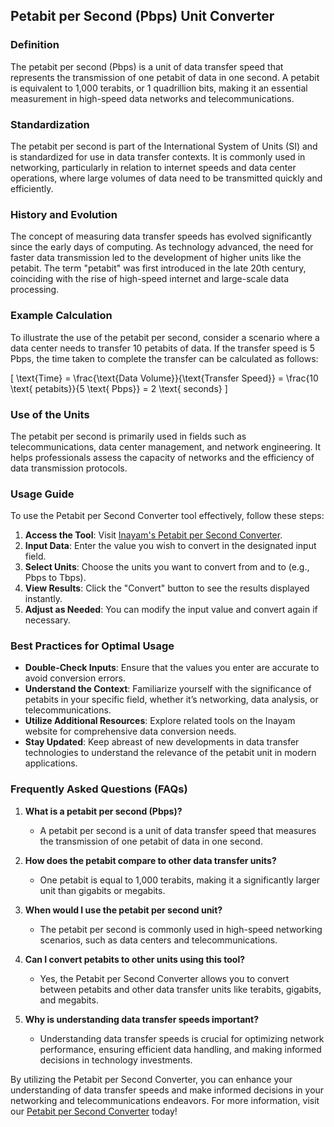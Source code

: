 ## Petabit per Second (Pbps) Unit Converter

### Definition
The petabit per second (Pbps) is a unit of data transfer speed that represents the transmission of one petabit of data in one second. A petabit is equivalent to 1,000 terabits, or 1 quadrillion bits, making it an essential measurement in high-speed data networks and telecommunications.

### Standardization
The petabit per second is part of the International System of Units (SI) and is standardized for use in data transfer contexts. It is commonly used in networking, particularly in relation to internet speeds and data center operations, where large volumes of data need to be transmitted quickly and efficiently.

### History and Evolution
The concept of measuring data transfer speeds has evolved significantly since the early days of computing. As technology advanced, the need for faster data transmission led to the development of higher units like the petabit. The term "petabit" was first introduced in the late 20th century, coinciding with the rise of high-speed internet and large-scale data processing.

### Example Calculation
To illustrate the use of the petabit per second, consider a scenario where a data center needs to transfer 10 petabits of data. If the transfer speed is 5 Pbps, the time taken to complete the transfer can be calculated as follows:

\[ \text{Time} = \frac{\text{Data Volume}}{\text{Transfer Speed}} = \frac{10 \text{ petabits}}{5 \text{ Pbps}} = 2 \text{ seconds} \]

### Use of the Units
The petabit per second is primarily used in fields such as telecommunications, data center management, and network engineering. It helps professionals assess the capacity of networks and the efficiency of data transmission protocols.

### Usage Guide
To use the Petabit per Second Converter tool effectively, follow these steps:
1. **Access the Tool**: Visit [Inayam's Petabit per Second Converter](https://www.inayam.co/unit-converter/data_transfer_speed_si).
2. **Input Data**: Enter the value you wish to convert in the designated input field.
3. **Select Units**: Choose the units you want to convert from and to (e.g., Pbps to Tbps).
4. **View Results**: Click the "Convert" button to see the results displayed instantly.
5. **Adjust as Needed**: You can modify the input value and convert again if necessary.

### Best Practices for Optimal Usage
- **Double-Check Inputs**: Ensure that the values you enter are accurate to avoid conversion errors.
- **Understand the Context**: Familiarize yourself with the significance of petabits in your specific field, whether it’s networking, data analysis, or telecommunications.
- **Utilize Additional Resources**: Explore related tools on the Inayam website for comprehensive data conversion needs.
- **Stay Updated**: Keep abreast of new developments in data transfer technologies to understand the relevance of the petabit unit in modern applications.

### Frequently Asked Questions (FAQs)

1. **What is a petabit per second (Pbps)?**
   - A petabit per second is a unit of data transfer speed that measures the transmission of one petabit of data in one second.

2. **How does the petabit compare to other data transfer units?**
   - One petabit is equal to 1,000 terabits, making it a significantly larger unit than gigabits or megabits.

3. **When would I use the petabit per second unit?**
   - The petabit per second is commonly used in high-speed networking scenarios, such as data centers and telecommunications.

4. **Can I convert petabits to other units using this tool?**
   - Yes, the Petabit per Second Converter allows you to convert between petabits and other data transfer units like terabits, gigabits, and megabits.

5. **Why is understanding data transfer speeds important?**
   - Understanding data transfer speeds is crucial for optimizing network performance, ensuring efficient data handling, and making informed decisions in technology investments.

By utilizing the Petabit per Second Converter, you can enhance your understanding of data transfer speeds and make informed decisions in your networking and telecommunications endeavors. For more information, visit our [Petabit per Second Converter](https://www.inayam.co/unit-converter/data_transfer_speed_si) today!